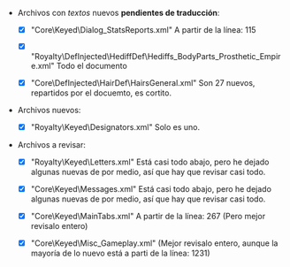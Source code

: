
* Archivos con *textos* nuevos **pendientes de traducción**:

	* [x] "Core\Keyed\Dialog_StatsReports.xml"												A partir de la línea: 115
	
	* [x] "Royalty\DefInjected\HediffDef\Hediffs_BodyParts_Prosthetic_Empire.xml"			Todo el documento

	* [x] "Core\DefInjected\HairDef\HairsGeneral.xml"										Son 27 nuevos, repartidos por el docuemto, es cortito.
			



* Archivos nuevos:

	* [x] "Royalty\Keyed\Designators.xml"				Solo es uno.

* Archivos a revisar:

	* [x] "Royalty\Keyed\Letters.xml"		Está casi todo abajo, pero he dejado algunas nuevas de por medio, así que hay que revisar casi todo.

	* [x] "Core\Keyed\Messages.xml"			Está casi todo abajo, pero he dejado algunas nuevas de por medio, así que hay que revisar casi todo.

	* [x] "Core\Keyed\MainTabs.xml"			A partir de la línea: 267 (Pero mejor revisalo entero)

	* [x] "Core\Keyed\Misc_Gameplay.xml"	(Mejor revisalo entero, aunque la mayoría de lo nuevo está a parti de la línea: 1231)


